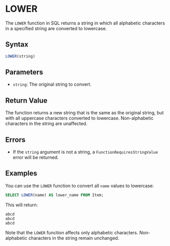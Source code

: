 # LOWER

The `LOWER` function in SQL returns a string in which all alphabetic characters in a specified string are converted to lowercase.

## Syntax

```sql
LOWER(string)
```

## Parameters

- `string`: The original string to convert.

## Return Value

The function returns a new string that is the same as the original string, but with all uppercase characters converted to lowercase. Non-alphabetic characters in the string are unaffected.

## Errors

- If the `string` argument is not a string, a `FunctionRequiresStringValue` error will be returned.

## Examples

You can use the `LOWER` function to convert all `name` values to lowercase:

```sql
SELECT LOWER(name) AS lower_name FROM Item;
```

This will return:

```
abcd
abcd
abcd
```

Note that the `LOWER` function affects only alphabetic characters. Non-alphabetic characters in the string remain unchanged.